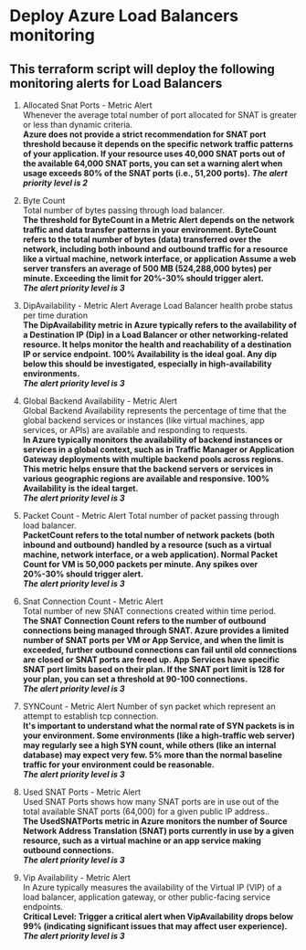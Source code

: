 # Deploy Azure Load Balancers monitoring
## This terraform script will deploy the following monitoring alerts for Load Balancers

1. Allocated Snat Ports - Metric Alert  
Whenever the average total number of port allocated for SNAT is greater or less than dynamic criteria.  
**Azure does not provide a strict recommendation for SNAT port threshold because it depends on the specific network traffic patterns of your application. If your resource uses 40,000 SNAT ports out of the available 64,000 SNAT ports, you can set a warning alert when usage exceeds 80% of the SNAT ports (i.e., 51,200 ports).**
***The alert priority level is 2***  

2. Byte Count  
Total number of bytes passing through load balancer.  
**The threshold for ByteCount in a Metric Alert depends on the network traffic and data transfer patterns in your environment. ByteCount refers to the total number of bytes (data) transferred over the network, including both inbound and outbound traffic for a resource like a virtual machine, network interface, or application Assume a web server transfers an average of 500 MB (524,288,000 bytes) per minute. Exceeding the limit for 20%-30% should trigger alert.**  
***The alert priority level is 3***  

3. DipAvailability - Metric Alert 
Average Load Balancer health probe status per time duration  
**The DipAvailability metric in Azure typically refers to the availability of a Destination IP (Dip) in a Load Balancer or other networking-related resource. It helps monitor the health and reachability of a destination IP or service endpoint. 100% Availability is the ideal goal. Any dip below this should be investigated, especially in high-availability environments.**  
***The alert priority level is 3***  

4. Global Backend Availability - Metric Alert  
Global Backend Availability represents the percentage of time that the global backend services or instances (like virtual machines, app services, or APIs) are available and responding to requests.  
**In Azure typically monitors the availability of backend instances or services in a global context, such as in Traffic Manager or Application Gateway deployments with multiple backend pools across regions. This metric helps ensure that the backend servers or services in various geographic regions are available and responsive. 100% Availability is the ideal target.**  
***The alert priority level is 3***  

5. Packet Count - Metric Alert
Total number of packet passing through load balancer.  
**PacketCount refers to the total number of network packets (both inbound and outbound) handled by a resource (such as a virtual machine, network interface, or a web application). Normal Packet Count for VM is 50,000 packets per minute. Any spikes over 20%-30% should trigger alert.**  
***The alert priority level is 3***  

6. Snat Connection Count - Metric Alert  
Total number of new SNAT connections created within time period.  
**The SNAT Connection Count refers to the number of outbound connections being managed through SNAT. Azure provides a limited number of SNAT ports per VM or App Service, and when the limit is exceeded, further outbound connections can fail until old connections are closed or SNAT ports are freed up. App Services have specific SNAT port limits based on their plan. If the SNAT port limit is 128 for your plan, you can set a threshold at 90-100 connections.**  
***The alert priority level is 3***  

7. SYNCount - Metric Alert 
Number of syn packet which represent an attempt to establish tcp connection.  
**It's important to understand what the normal rate of SYN packets is in your environment. Some environments (like a high-traffic web server) may regularly see a high SYN count, while others (like an internal database) may expect very few. 5% more than the normal baseline traffic for your environment could be reasonable.**  
***The alert priority level is 3***  

8. Used SNAT Ports - Metric Alert  
Used SNAT Ports shows how many SNAT ports are in use out of the total available SNAT ports (64,000) for a given public IP address..  
**The UsedSNATPorts metric in Azure monitors the number of Source Network Address Translation (SNAT) ports currently in use by a given resource, such as a virtual machine or an app service making outbound connections.**  
***The alert priority level is 3***  

9. Vip Availability - Metric Alert  
In Azure typically measures the availability of the Virtual IP (VIP) of a load balancer, application gateway, or other public-facing service endpoints.  
**Critical Level: Trigger a critical alert when VipAvailability drops below 99% (indicating significant issues that may affect user experience).**  
***The alert priority level is 3***  
